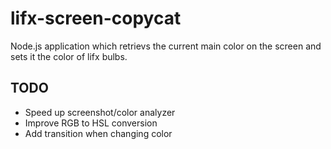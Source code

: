 # lifx-screen-copycat
Node.js application which retrievs the current main color on the screen and sets it the color of lifx bulbs.

## TODO
* Speed up screenshot/color analyzer
* Improve RGB to HSL conversion
* Add transition when changing color

